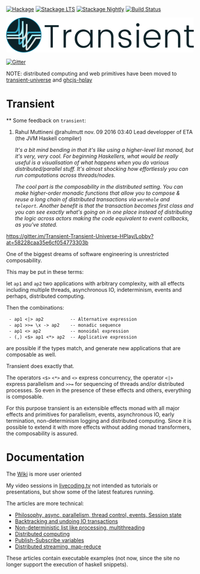 [![Hackage](https://img.shields.io/hackage/v/transient.svg)](http://hackage.haskell.org/package/transient)
[![Stackage LTS](http://stackage.org/package/transient/badge/lts)](http://stackage.org/lts/package/transient)
[![Stackage Nightly](http://stackage.org/package/transient/badge/nightly)](http://stackage.org/nightly/package/transient)
[![Build Status](https://api.travis-ci.org/transient-haskell/transient.png?branch=master)](https://travis-ci.org/transient-haskell/transient)


![](https://raw.githubusercontent.com/agocorona/transient/master/logo.png)

[![Gitter](https://badges.gitter.im/theam/haskell-do.svg)](https://gitter.im/Transient-Transient-Universe-HPlay/Lobby?utm_source=share-link&utm_medium=link&utm_campaign=share-link)

NOTE: distributed computing and web primitives have been moved to [transient-universe](https://github.com/agocorona/transient-universe) and [ghcjs-hplay](https://github.com/agocorona/ghcjs-hplay)

Transient
=========

** Some feedback on `transient`:

1. Rahul Muttineni @rahulmutt nov. 09 2016 03:40  Lead developper of ETA (the JVM Haskell compiler)

   *It's a bit mind bending in that it's like using a higher-level list monad, but it's very, very cool. For beginning Haskellers, what would be really useful is a visualisation of what happens when you do various distributed/parallel stuff. It's almost shocking how effortlessly you can run computations across threads/nodes.*

   *The cool part is the composability in the distributed setting. You can make higher-order monadic functions that allow you to compose & reuse a long chain of distributed transactions via `wormhole` and `teleport`. Another benefit is that the transaction becomes first class and you can see exactly what's going on in one place instead of distributing the logic across actors making the code equivalent to event callbacks, as you've stated.*

  https://gitter.im/Transient-Transient-Universe-HPlay/Lobby?at=58228caa35e6cf054773303b

One of the biggest dreams of software engineering is unrestricted composability.

This may be put in these terms:

let `ap1` and `ap2` two applications with arbitrary complexity, with all effects including multiple threads, asynchronous IO, indeterminism, events and perhaps, distributed computing.

Then the combinations:

     - ap1 <|> ap2          -- Alternative expression
     - ap1 >>= \x -> ap2    -- monadic sequence
     - ap1 <> ap2           -- monoidal expression
     - (,) <$> ap1 <*> ap2  -- Applicative expression

are possible if the types match, and generate new applications that are composable as well.

Transient does exactly that.

The operators `<$>` `<*>` and `<>` express concurrency, the operator `<|>` express parallelism and `>>=` for sequencing of threads and/or distributed processes. So even in the presence of these effects and others, everything is composable.

For this purpose transient is an extensible effects monad with all major effects and primitives for parallelism, events, asynchronous IO, early termination, non-determinism logging and distributed computing. Since it is possible to extend it with more effects without adding monad transformers, the composability is assured.

Documentation
=============

The [Wiki](https://github.com/agocorona/transient/wiki) is more user oriented

My video sessions in [livecoding.tv](https://www.livecoding.tv/agocorona/videos/) not intended as tutorials or presentations, but show some of the latest features running.

The articles are more technical:

- [Philosophy, async, parallelism, thread control, events, Session state](https://www.fpcomplete.com/user/agocorona/EDSL-for-hard-working-IT-programmers?show=tutorials)
- [Backtracking and undoing IO transactions](https://www.fpcomplete.com/user/agocorona/the-hardworking-programmer-ii-practical-backtracking-to-undo-actions?show=tutorials)
- [Non-deterministic list like processing, multithreading](https://www.fpcomplete.com/user/agocorona/beautiful-parallel-non-determinism-transient-effects-iii?show=tutorials)
- [Distributed computing](https://www.fpcomplete.com/user/agocorona/moving-haskell-processes-between-nodes-transient-effects-iv?show=tutorials)
- [Publish-Subscribe variables](https://www.schoolofhaskell.com/user/agocorona/publish-subscribe-variables-transient-effects-v)
- [Distributed streaming, map-reduce](https://www.schoolofhaskell.com/user/agocorona/estimation-of-using-distributed-computing-streaming-transient-effects-vi-1)

These articles contain executable examples (not now, since the site no longer support the execution of haskell snippets).
